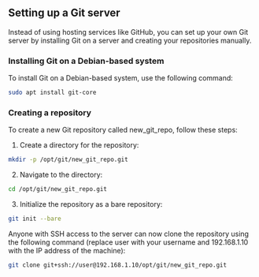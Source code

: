 ## Setting up a Git server

Instead of using hosting services like GitHub, you can set up your own Git server by installing Git on a server and creating your repositories manually.

### Installing Git on a Debian-based system

To install Git on a Debian-based system, use the following command:

```bash
sudo apt install git-core
```

### Creating a repository

To create a new Git repository called new_git_repo, follow these steps:

1. Create a directory for the repository:

```bash
mkdir -p /opt/git/new_git_repo.git
```

2. Navigate to the directory:

```bash
cd /opt/git/new_git_repo.git
```

3. Initialize the repository as a bare repository:

```bash
git init --bare
```

Anyone with SSH access to the server can now clone the repository using the following command (replace user with your username and 192.168.1.10 with the IP address of the machine):

```bash
git clone git+ssh://user@192.168.1.10/opt/git/new_git_repo.git
```
